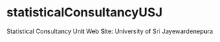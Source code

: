 # statisticalConsultancyUSJ
Statistical Consultancy Unit Web Site: University of Sri Jayewardenepura
